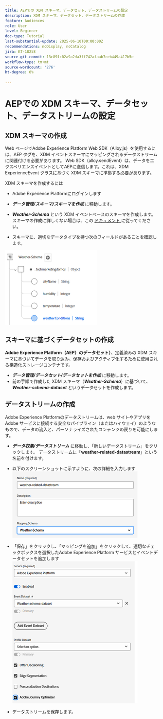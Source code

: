 ```yaml
---
title: AEPでの XDM スキーマ、データセット、データストリームの設定
description: XDM スキーマ、データセット、データストリームの作成
feature: Audiences
role: User
level: Beginner
doc-type: Tutorial
last-substantial-update: 2025-06-10T00:00:00Z
recommendations: noDisplay, noCatalog
jira: KT-18258
source-git-commit: 13c891c02a9a2da3ff742afaab7ceb449a417b5e
workflow-type: tm+mt
source-wordcount: '276'
ht-degree: 0%

---
```


# AEPでの XDM スキーマ、データセット、データストリームの設定

## XDM スキーマの作成

Web ページでAdobe Experience Platform Web SDK（Alloy.js）を使用するには、AEP タグを、XDM イベントスキーマにマッピングされるデータストリームに関連付ける必要があります。 Web SDK（alloy.sendEvent）は、データをエクスペリエンスイベントとしてAEPに送信します。これは、XDM ExperienceEvent クラスに基づく XDM スキーマに準拠する必要があります。

XDM スキーマを作成するには

* Adobe Experience Platformにログインします
* _**データ管理/スキーマ/スキーマを作成**_ に移動します。

* **_Weather-Schema_** という XDM イベントベースのスキーマを作成します。 スキーマの作成に詳しくない場合は、この [ ドキュメント ](https://experienceleague.adobe.com/en/docs/experience-platform/xdm/tutorials/create-schema-ui) に従ってください。


* スキーマに、適切なデータタイプを持つ次のフィールドがあることを確認します。

![weather-schema](assets/weather-schema.png)

## スキーマに基づくデータセットの作成

**Adobe Experience Platform（AEP）のデータセット）**、定義済みの XDM スキーマに基づいてデータを取り込み、保存およびアクティブ化するために使用される構造化ストレージコンテナです。

* _**データ管理/データセット/データセットを作成**_ に移動します。
* 前の手順で作成した XDM スキーマ（**_Weather-Schema_**）に基づいて、_**Weather-schema-dataset**_ というデータセットを作成します。


## データストリームの作成

Adobe Experience Platformのデータストリームは、web サイトやアプリをAdobe サービスに接続する安全なパイプライン（またはハイウェイ）のようなもので、データの流入と、パーソナライズされたコンテンツの戻りを可能にします。

* _**データ収集/データストリーム**_ に移動し、「新しいデータストリーム」をクリックします。 データストリームに「**weather-related-datastream**」という名前を付けます。


* 以下のスクリーンショットに示すように、次の詳細を入力します
  ![datastream](assets/datastream.png)
* 「保存」をクリックし、「マッピングを追加」をクリックして、適切なチェックボックスを選択したAdobe Experience Platform サービスとイベントデータセットを追加します
  ![datastream-mapping](assets/datastream-service.png)

* データストリームを保存します。
